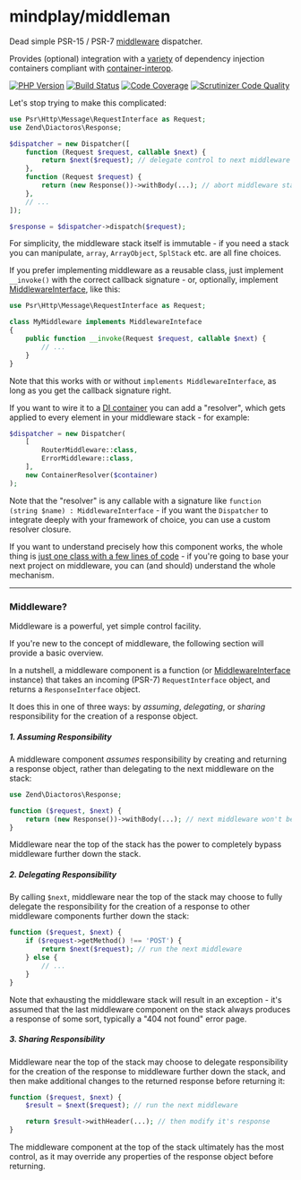 mindplay/middleman
==================

Dead simple PSR-15 / PSR-7 [middleware](#middleware) dispatcher.

Provides (optional) integration with a [variety](https://github.com/container-interop/container-interop#compatible-projects)
of dependency injection containers compliant with [container-interop](https://github.com/container-interop/container-interop).

[![PHP Version](https://img.shields.io/badge/php-5.4%2B-blue.svg)](https://packagist.org/packages/mindplay/middleman)
[![Build Status](https://travis-ci.org/mindplay-dk/middleman.svg)](https://travis-ci.org/mindplay-dk/middleman)
[![Code Coverage](https://scrutinizer-ci.com/g/mindplay-dk/middleman/badges/coverage.png?b=master)](https://scrutinizer-ci.com/g/mindplay-dk/middleman/?branch=master)
[![Scrutinizer Code Quality](https://scrutinizer-ci.com/g/mindplay-dk/middleman/badges/quality-score.png?b=master)](https://scrutinizer-ci.com/g/mindplay-dk/middleman/?branch=master)

Let's stop trying to make this complicated:

```php
use Psr\Http\Message\RequestInterface as Request;
use Zend\Diactoros\Response;

$dispatcher = new Dispatcher([
    function (Request $request, callable $next) {
        return $next($request); // delegate control to next middleware
    },
    function (Request $request) {
        return (new Response())->withBody(...); // abort middleware stack and return the response
    },
    // ...
]);

$response = $dispatcher->dispatch($request);
```

For simplicity, the middleware stack itself is immutable - if you need a stack you can manipulate, `array`, `ArrayObject`, `SplStack` etc. are all fine choices.

If you prefer implementing middleware as a reusable class, just implement `__invoke()` with the correct callback signature - or, optionally, implement [MiddlewareInterface](src/MiddlewareInterface.php), like this:

```php
use Psr\Http\Message\RequestInterface as Request;

class MyMiddleware implements MiddlewareInteface
{
    public function __invoke(Request $request, callable $next) {
        // ...
    }
}
```

Note that this works with or without `implements MiddlewareInterface`, as long as you get the callback signature right.

If you want to wire it to a [DI container](https://github.com/container-interop/container-interop#compatible-projects)
you can add a "resolver", which gets applied to every element in your middleware stack - for example:

```php
$dispatcher = new Dispatcher(
    [
        RouterMiddleware::class,
        ErrorMiddleware::class,
    ],
    new ContainerResolver($container)
);
```

Note that the "resolver" is any callable with a signature like `function (string $name) : MiddlewareInterface` - if
you want the `Dispatcher` to integrate deeply with your framework of choice, you can use a custom resolver closure.

If you want to understand precisely how this component works, the whole thing is [just one class
with a few lines of code](src/Dispatcher.php) - if you're going to base your next
project on middleware, you can (and should) understand the whole mechanism.

-----

<a name="middleware"></a>
### Middleware?

Middleware is a powerful, yet simple control facility.

If you're new to the concept of middleware, the following section will provide a basic overview.

In a nutshell, a middleware component is a function (or [MiddlewareInterface](src/MiddlewareInterface.php) instance)
that takes an incoming (PSR-7) `RequestInterface` object, and returns a `ResponseInterface` object.

It does this in one of three ways: by *assuming*, *delegating*, or *sharing* responsibility
for the creation of a response object.

##### 1. Assuming Responsibility

A middleware component *assumes* responsibility by creating and returning a response object,
rather than delegating to the next middleware on the stack:

```php
use Zend\Diactoros\Response;

function ($request, $next) {
    return (new Response())->withBody(...); // next middleware won't be run
}
```

Middleware near the top of the stack has the power to completely bypass middleware
further down the stack.

##### 2. Delegating Responsibility

By calling `$next`, middleware near the top of the stack may choose to fully delegate the
responsibility for the creation of a response to other middleware components
further down the stack:

```php
function ($request, $next) {
    if ($request->getMethod() !== 'POST') {
        return $next($request); // run the next middleware
    } else {
        // ...
    }
}
```

Note that exhausting the middleware stack will result in an exception - it's assumed that
the last middleware component on the stack always produces a response of some sort, typically
a "404 not found" error page.

##### 3. Sharing Responsibility

Middleware near the top of the stack may choose to delegate responsibility for the creation of
the response to middleware further down the stack, and then make additional changes to
the returned response before returning it:

```php
function ($request, $next) {
    $result = $next($request); // run the next middleware

    return $result->withHeader(...); // then modify it's response
}
```

The middleware component at the top of the stack ultimately has the most control, as it may
override any properties of the response object before returning.
